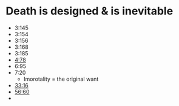 # Death is designed & is inevitable

- 3:145
- 3:154
- 3:156
- 3:168
- 3:185
- [4:78](https://quran.com/4/78)
- 6:95
- 7:20
    - Imorotality = the original want
- [33:16](https://quran.com/33/16)
- [56:60](https://quran.com/56/60)
- 
